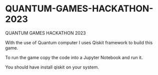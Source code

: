 # QUANTUM-GAMES-HACKATHON-2023
QUANTUM GAMES HACKATHON 2023

With the use of Quantum computer I uses Qiskit framework to build this game.

To run the game copy the code into a Jupyter Notebook and run it.

You should have install qiskit on your system.
